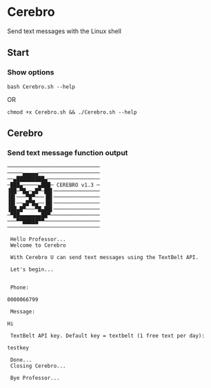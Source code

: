 # Cerebro
Send text messages with the Linux shell

## Start

### Show options

```bash Cerebro.sh --help```

OR

```chmod +x Cerebro.sh && ./Cerebro.sh --help```

## Cerebro

### Send text message function output

```
──────────────────────────────
─────▄▄▄▄▄────────────────────
──▄█████████▄─────────────────
─███▄─────▄███─ CEREBRO v1.3 ─
▐██─▀█▄─▄█▀─██▌───────────────
▐█▌───▀█▀───▐█▌───────────────
▐█▌──▄█▀█▄──▐█▌───────────────
▐██▄█▀───▀█▄██▌───────────────
─▀██▄▄▄▄▄▄▄██▀────────────────
───▀▀█████▀▀──────────────────
────────────────────────────── 
 
 Hello Professor... 
 Welcome to Cerebro 
 
 With Cerebro U can send text messages using the TextBelt API. 
  
 Let's begin... 
 
  
 Phone: 
  
0000066799
  
 Message: 
  
Hi
  
 TextBelt API key. Default key = textbelt (1 free text per day): 
  
testkey

 Done... 
 Closing Cerebro... 
 
 Bye Professor...
 
```
